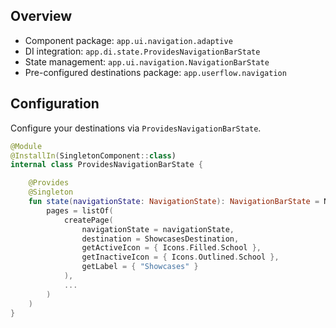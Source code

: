 ## Overview

- Component package: `app.ui.navigation.adaptive`
- DI integration: `app.di.state.ProvidesNavigationBarState`
- State management: `app.ui.navigation.NavigationBarState`
- Pre-configured destinations package: `app.userflow.navigation`


## Configuration

Configure your destinations via `ProvidesNavigationBarState`.

```kotlin
@Module
@InstallIn(SingletonComponent::class)
internal class ProvidesNavigationBarState {

    @Provides
    @Singleton
    fun state(navigationState: NavigationState): NavigationBarState = NavigationBarState(
        pages = listOf(
            createPage(
                navigationState = navigationState,
                destination = ShowcasesDestination,
                getActiveIcon = { Icons.Filled.School },
                getInactiveIcon = { Icons.Outlined.School },
                getLabel = { "Showcases" }
            ),
            ...
        )
    )
}
```